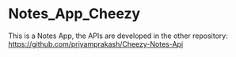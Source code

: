 # Notes_App_Cheezy
This is a Notes App, the APIs are developed in the other repository: https://github.com/priyamprakash/Cheezy-Notes-Api
